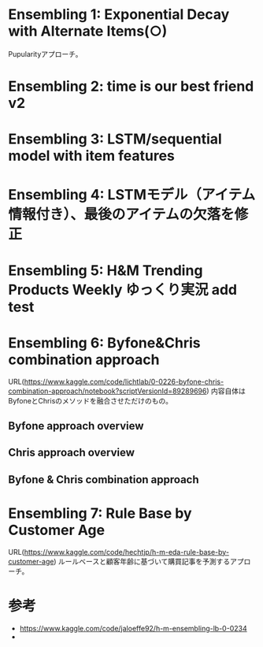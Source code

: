 # Ensembling 1: Exponential Decay with Alternate Items(○)
Pupularityアプローチ。

# Ensembling 2: time is our best friend v2

# Ensembling 3: LSTM/sequential model with item features

# Ensembling 4: LSTMモデル（アイテム情報付き）、最後のアイテムの欠落を修正

# Ensembling 5: H&M Trending Products Weekly ゆっくり実況 add test


# Ensembling 6: Byfone&Chris combination approach
URL(https://www.kaggle.com/code/lichtlab/0-0226-byfone-chris-combination-approach/notebook?scriptVersionId=89289696)
内容自体はByfoneとChrisのメソッドを融合させただけのもの。
## Byfone approach overview

## Chris approach overview
## Byfone & Chris combination approach

# Ensembling 7: Rule Base by Customer Age
URL(https://www.kaggle.com/code/hechtjp/h-m-eda-rule-base-by-customer-age)
ルールベースと顧客年齢に基づいて購買記事を予測するアプローチ。

# 参考

- https://www.kaggle.com/code/jaloeffe92/h-m-ensembling-lb-0-0234
-
